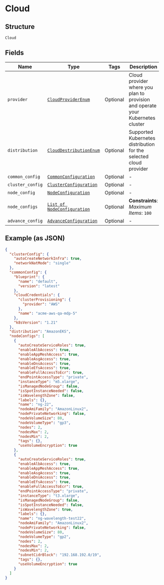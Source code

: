 
# Cloud

## Structure

`Cloud`

## Fields

| Name | Type | Tags | Description |
|  --- | --- | --- | --- |
| `provider` | [`CloudProviderEnum`](../../doc/models/cloud-provider-enum.md) | Optional | Cloud provider where you plan to provision and operate your Kubernetes cluster |
| `distribution` | [`CloudDestributionEnum`](../../doc/models/cloud-destribution-enum.md) | Optional | Supported Kubernetes distribution for the selected cloud provider |
| `common_config` | [`CommonConfiguration`](../../doc/models/common-configuration.md) | Optional | - |
| `cluster_config` | [`ClusterConfiguration`](../../doc/models/cluster-configuration.md) | Optional | - |
| `node_config` | [`NodeConfiguration`](../../doc/models/node-configuration.md) | Optional | - |
| `node_configs` | [`List of NodeConfiguration`](../../doc/models/node-configuration.md) | Optional | **Constraints**: *Maximum Items*: `100` |
| `advance_config` | [`AdvanceConfiguration`](../../doc/models/advance-configuration.md) | Optional | - |

## Example (as JSON)

```json
{
  "clusterConfig": {
    "autoCreateNetworkInfra": true,
    "networkNatMode": "single"
  },
  "commonConfig": {
    "blueprint": {
      "name": "default",
      "version": "latest"
    },
    "cloudCredentials": {
      "clusterProvisioning": {
        "provider": "AWS"
      },
      "name": "acme-aws-qa-mdp-5"
    },
    "k8sVersion": "1.21"
  },
  "distribution": "AmazonEKS",
  "nodeConfigs": [
    {
      "autoCreateServiceRoles": true,
      "enableAlbAccess": true,
      "enableAppMeshAccess": true,
      "enableAsgAccess": true,
      "enableDnsAccess": true,
      "enableEfsAccess": true,
      "enableFullAccessToEcr": true,
      "endPointAccessType": "private",
      "instanceType": "m5.xlarge",
      "isManagedNodeGroup": false,
      "isSpotInstanceNeeded": false,
      "isWavelengthZone": false,
      "labels": {},
      "name": "ng-22",
      "nodeAmiFamily": "AmazonLinux2",
      "nodePrivateNetworking": false,
      "nodeVolumeSize": 80,
      "nodeVolumeType": "gp3",
      "nodes": 2,
      "nodesMax": 2,
      "nodesMin": 2,
      "tags": {},
      "useVolumeEncryption": true
    },
    {
      "autoCreateServiceRoles": true,
      "enableAlbAccess": true,
      "enableAppMeshAccess": true,
      "enableAsgAccess": true,
      "enableDnsAccess": true,
      "enableEfsAccess": true,
      "enableFullAccessToEcr": true,
      "endPointAccessType": "private",
      "instanceType": "t3.xlarge",
      "isManagedNodeGroup": false,
      "isSpotInstanceNeeded": false,
      "isWavelengthZone": true,
      "labels": {},
      "name": "ng-wavelength-test22",
      "nodeAmiFamily": "AmazonLinux2",
      "nodePrivateNetworking": false,
      "nodeVolumeSize": 80,
      "nodeVolumeType": "gp2",
      "nodes": 2,
      "nodesMax": 2,
      "nodesMin": 2,
      "subnetCidrBlock": "192.168.192.0/19",
      "tags": {},
      "useVolumeEncryption": true
    }
  ]
}
```

